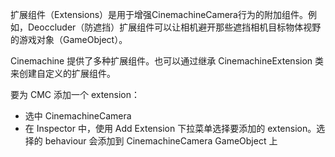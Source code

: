扩展组件（Extensions）是用于增强CinemachineCamera行为的附加组件。例如，Deoccluder（防遮挡）扩展组件可以让相机避开那些遮挡相机目标物体视野的游戏对象（GameObject）。

Cinemachine 提供了多种扩展组件。也可以通过继承 CinemachineExtension 类来创建自定义的扩展组件。

要为 CMC 添加一个 extension：
- 选中 CinemachineCamera
- 在 Inspector 中，使用 Add Extension 下拉菜单选择要添加的 extension。选择的 behaviour 会添加到 CinemachineCamera GameObject 上

